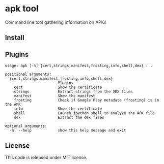 # apk tool

Command line tool gathering information on APKs

## Install

## Plugins

```
usage: apk [-h] {cert,strings,manifest,frosting,info,shell,dex} ...

positional arguments:
  {cert,strings,manifest,frosting,info,shell,dex}
                        Plugins
    cert                Show the certificate
    strings             Extract strings from the DEX files
    manifest            Show the manifest
    frosting            Check if Google Play metadata (frosting) is in the APK
    info                Show the certificate
    shell               Launch ipython shell to analyze the APK file
    dex                 Extract the dex files

optional arguments:
  -h, --help            show this help message and exit
```

## License

This code is released under MIT license.

